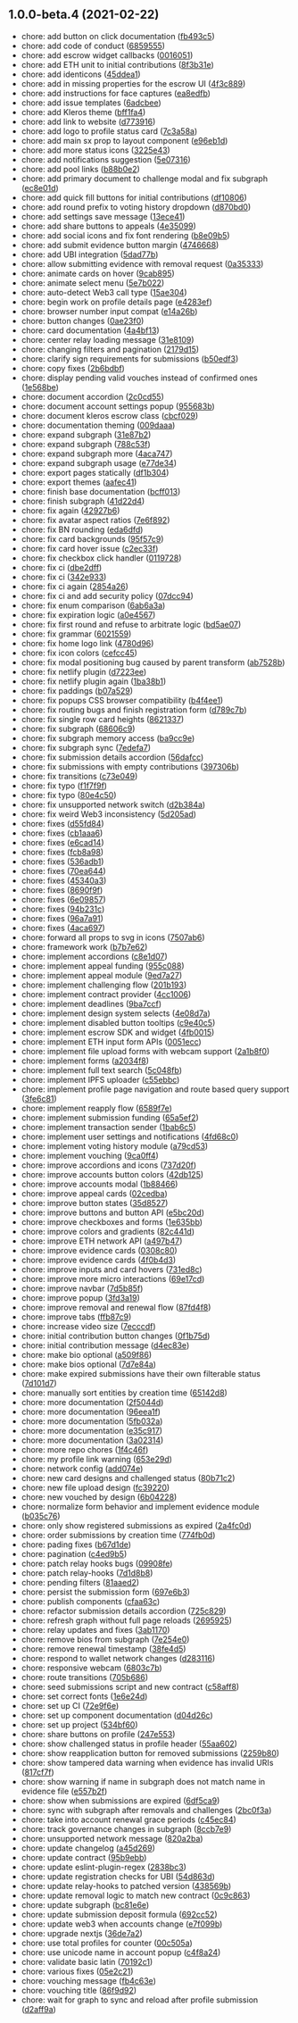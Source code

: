 ## 1.0.0-beta.4 (2021-02-22)

- chore: add button on click documentation ([fb493c5](https://github.com/DemocracyEarth/proof-of-humanity-web/commit/fb493c5))
- chore: add code of conduct ([6859555](https://github.com/DemocracyEarth/proof-of-humanity-web/commit/6859555))
- chore: add escrow widget callbacks ([0016051](https://github.com/DemocracyEarth/proof-of-humanity-web/commit/0016051))
- chore: add ETH unit to initial contributions ([8f3b31e](https://github.com/DemocracyEarth/proof-of-humanity-web/commit/8f3b31e))
- chore: add identicons ([45ddea1](https://github.com/DemocracyEarth/proof-of-humanity-web/commit/45ddea1))
- chore: add in missing properties for the escrow UI ([4f3c889](https://github.com/DemocracyEarth/proof-of-humanity-web/commit/4f3c889))
- chore: add instructions for face captures ([ea8edfb](https://github.com/DemocracyEarth/proof-of-humanity-web/commit/ea8edfb))
- chore: add issue templates ([6adcbee](https://github.com/DemocracyEarth/proof-of-humanity-web/commit/6adcbee))
- chore: add Kleros theme ([bff1fa4](https://github.com/DemocracyEarth/proof-of-humanity-web/commit/bff1fa4))
- chore: add link to website ([d773916](https://github.com/DemocracyEarth/proof-of-humanity-web/commit/d773916))
- chore: add logo to profile status card ([7c3a58a](https://github.com/DemocracyEarth/proof-of-humanity-web/commit/7c3a58a))
- chore: add main sx prop to layout component ([e96eb1d](https://github.com/DemocracyEarth/proof-of-humanity-web/commit/e96eb1d))
- chore: add more status icons ([3225e43](https://github.com/DemocracyEarth/proof-of-humanity-web/commit/3225e43))
- chore: add notifications suggestion ([5e07316](https://github.com/DemocracyEarth/proof-of-humanity-web/commit/5e07316))
- chore: add pool links ([b88b0e2](https://github.com/DemocracyEarth/proof-of-humanity-web/commit/b88b0e2))
- chore: add primary document to challenge modal and fix subgraph ([ec8e01d](https://github.com/DemocracyEarth/proof-of-humanity-web/commit/ec8e01d))
- chore: add quick fill buttons for initial contributions ([df10806](https://github.com/DemocracyEarth/proof-of-humanity-web/commit/df10806))
- chore: add round prefix to voting history dropdown ([d870bd0](https://github.com/DemocracyEarth/proof-of-humanity-web/commit/d870bd0))
- chore: add settings save message ([13ece41](https://github.com/DemocracyEarth/proof-of-humanity-web/commit/13ece41))
- chore: add share buttons to appeals ([4e35099](https://github.com/DemocracyEarth/proof-of-humanity-web/commit/4e35099))
- chore: add social icons and fix font rendering ([b8e09b5](https://github.com/DemocracyEarth/proof-of-humanity-web/commit/b8e09b5))
- chore: add submit evidence button margin ([4746668](https://github.com/DemocracyEarth/proof-of-humanity-web/commit/4746668))
- chore: add UBI integration ([5dad77b](https://github.com/DemocracyEarth/proof-of-humanity-web/commit/5dad77b))
- chore: allow submitting evidence with removal request ([0a35333](https://github.com/DemocracyEarth/proof-of-humanity-web/commit/0a35333))
- chore: animate cards on hover ([9cab895](https://github.com/DemocracyEarth/proof-of-humanity-web/commit/9cab895))
- chore: animate select menu ([5e7b022](https://github.com/DemocracyEarth/proof-of-humanity-web/commit/5e7b022))
- chore: auto-detect Web3 call type ([15ae304](https://github.com/DemocracyEarth/proof-of-humanity-web/commit/15ae304))
- chore: begin work on profile details page ([e4283ef](https://github.com/DemocracyEarth/proof-of-humanity-web/commit/e4283ef))
- chore: browser number input compat ([e14a26b](https://github.com/DemocracyEarth/proof-of-humanity-web/commit/e14a26b))
- chore: button changes ([0ae23f0](https://github.com/DemocracyEarth/proof-of-humanity-web/commit/0ae23f0))
- chore: card documentation ([4a4bf13](https://github.com/DemocracyEarth/proof-of-humanity-web/commit/4a4bf13))
- chore: center relay loading message ([31e8109](https://github.com/DemocracyEarth/proof-of-humanity-web/commit/31e8109))
- chore: changing filters and pagination ([2179d15](https://github.com/DemocracyEarth/proof-of-humanity-web/commit/2179d15))
- chore: clarify sign requirements for submissions ([b50edf3](https://github.com/DemocracyEarth/proof-of-humanity-web/commit/b50edf3))
- chore: copy fixes ([2b6bdbf](https://github.com/DemocracyEarth/proof-of-humanity-web/commit/2b6bdbf))
- chore: display pending valid vouches instead of confirmed ones ([1e568be](https://github.com/DemocracyEarth/proof-of-humanity-web/commit/1e568be))
- chore: document accordion ([2c0cd55](https://github.com/DemocracyEarth/proof-of-humanity-web/commit/2c0cd55))
- chore: document account settings popup ([955683b](https://github.com/DemocracyEarth/proof-of-humanity-web/commit/955683b))
- chore: document kleros escrow class ([cbcf029](https://github.com/DemocracyEarth/proof-of-humanity-web/commit/cbcf029))
- chore: documentation theming ([009daaa](https://github.com/DemocracyEarth/proof-of-humanity-web/commit/009daaa))
- chore: expand subgraph ([31e87b2](https://github.com/DemocracyEarth/proof-of-humanity-web/commit/31e87b2))
- chore: expand subgraph ([788c53f](https://github.com/DemocracyEarth/proof-of-humanity-web/commit/788c53f))
- chore: expand subgraph more ([4aca747](https://github.com/DemocracyEarth/proof-of-humanity-web/commit/4aca747))
- chore: expand subgraph usage ([e77de34](https://github.com/DemocracyEarth/proof-of-humanity-web/commit/e77de34))
- chore: export pages statically ([df1b304](https://github.com/DemocracyEarth/proof-of-humanity-web/commit/df1b304))
- chore: export themes ([aafec41](https://github.com/DemocracyEarth/proof-of-humanity-web/commit/aafec41))
- chore: finish base documentation ([bcff013](https://github.com/DemocracyEarth/proof-of-humanity-web/commit/bcff013))
- chore: finish subgraph ([41d22d4](https://github.com/DemocracyEarth/proof-of-humanity-web/commit/41d22d4))
- chore: fix again ([42927b6](https://github.com/DemocracyEarth/proof-of-humanity-web/commit/42927b6))
- chore: fix avatar aspect ratios ([7e6f892](https://github.com/DemocracyEarth/proof-of-humanity-web/commit/7e6f892))
- chore: fix BN rounding ([eda6dfd](https://github.com/DemocracyEarth/proof-of-humanity-web/commit/eda6dfd))
- chore: fix card backgrounds ([95f57c9](https://github.com/DemocracyEarth/proof-of-humanity-web/commit/95f57c9))
- chore: fix card hover issue ([c2ec33f](https://github.com/DemocracyEarth/proof-of-humanity-web/commit/c2ec33f))
- chore: fix checkbox click handler ([0119728](https://github.com/DemocracyEarth/proof-of-humanity-web/commit/0119728))
- chore: fix ci ([dbe2dff](https://github.com/DemocracyEarth/proof-of-humanity-web/commit/dbe2dff))
- chore: fix ci ([342e933](https://github.com/DemocracyEarth/proof-of-humanity-web/commit/342e933))
- chore: fix ci again ([2854a26](https://github.com/DemocracyEarth/proof-of-humanity-web/commit/2854a26))
- chore: fix ci and add security policy ([07dcc94](https://github.com/DemocracyEarth/proof-of-humanity-web/commit/07dcc94))
- chore: fix enum comparison ([6ab6a3a](https://github.com/DemocracyEarth/proof-of-humanity-web/commit/6ab6a3a))
- chore: fix expiration logic ([a0e4567](https://github.com/DemocracyEarth/proof-of-humanity-web/commit/a0e4567))
- chore: fix first round and refuse to arbitrate logic ([bd5ae07](https://github.com/DemocracyEarth/proof-of-humanity-web/commit/bd5ae07))
- chore: fix grammar ([6021559](https://github.com/DemocracyEarth/proof-of-humanity-web/commit/6021559))
- chore: fix home logo link ([4780d96](https://github.com/DemocracyEarth/proof-of-humanity-web/commit/4780d96))
- chore: fix icon colors ([cefcc45](https://github.com/DemocracyEarth/proof-of-humanity-web/commit/cefcc45))
- chore: fix modal positioning bug caused by parent transform ([ab7528b](https://github.com/DemocracyEarth/proof-of-humanity-web/commit/ab7528b))
- chore: fix netlify plugin ([d7223ee](https://github.com/DemocracyEarth/proof-of-humanity-web/commit/d7223ee))
- chore: fix netlify plugin again ([1ba38b1](https://github.com/DemocracyEarth/proof-of-humanity-web/commit/1ba38b1))
- chore: fix paddings ([b07a529](https://github.com/DemocracyEarth/proof-of-humanity-web/commit/b07a529))
- chore: fix popups CSS browser compatibility ([b4f4ee1](https://github.com/DemocracyEarth/proof-of-humanity-web/commit/b4f4ee1))
- chore: fix routing bugs and finish registration form ([d789c7b](https://github.com/DemocracyEarth/proof-of-humanity-web/commit/d789c7b))
- chore: fix single row card heights ([8621337](https://github.com/DemocracyEarth/proof-of-humanity-web/commit/8621337))
- chore: fix subgraph ([68606c9](https://github.com/DemocracyEarth/proof-of-humanity-web/commit/68606c9))
- chore: fix subgraph memory access ([ba9cc9e](https://github.com/DemocracyEarth/proof-of-humanity-web/commit/ba9cc9e))
- chore: fix subgraph sync ([7edefa7](https://github.com/DemocracyEarth/proof-of-humanity-web/commit/7edefa7))
- chore: fix submission details accordion ([56dafcc](https://github.com/DemocracyEarth/proof-of-humanity-web/commit/56dafcc))
- chore: fix submissions with empty contributions ([397306b](https://github.com/DemocracyEarth/proof-of-humanity-web/commit/397306b))
- chore: fix transitions ([c73e049](https://github.com/DemocracyEarth/proof-of-humanity-web/commit/c73e049))
- chore: fix typo ([f1f7f9f](https://github.com/DemocracyEarth/proof-of-humanity-web/commit/f1f7f9f))
- chore: fix typo ([80e4c50](https://github.com/DemocracyEarth/proof-of-humanity-web/commit/80e4c50))
- chore: fix unsupported network switch ([d2b384a](https://github.com/DemocracyEarth/proof-of-humanity-web/commit/d2b384a))
- chore: fix weird Web3 inconsistency ([5d205ad](https://github.com/DemocracyEarth/proof-of-humanity-web/commit/5d205ad))
- chore: fixes ([d55fd84](https://github.com/DemocracyEarth/proof-of-humanity-web/commit/d55fd84))
- chore: fixes ([cb1aaa6](https://github.com/DemocracyEarth/proof-of-humanity-web/commit/cb1aaa6))
- chore: fixes ([e6cad14](https://github.com/DemocracyEarth/proof-of-humanity-web/commit/e6cad14))
- chore: fixes ([fcb8a98](https://github.com/DemocracyEarth/proof-of-humanity-web/commit/fcb8a98))
- chore: fixes ([536adb1](https://github.com/DemocracyEarth/proof-of-humanity-web/commit/536adb1))
- chore: fixes ([70ea644](https://github.com/DemocracyEarth/proof-of-humanity-web/commit/70ea644))
- chore: fixes ([45340a3](https://github.com/DemocracyEarth/proof-of-humanity-web/commit/45340a3))
- chore: fixes ([8690f9f](https://github.com/DemocracyEarth/proof-of-humanity-web/commit/8690f9f))
- chore: fixes ([6e09857](https://github.com/DemocracyEarth/proof-of-humanity-web/commit/6e09857))
- chore: fixes ([94b231c](https://github.com/DemocracyEarth/proof-of-humanity-web/commit/94b231c))
- chore: fixes ([96a7a91](https://github.com/DemocracyEarth/proof-of-humanity-web/commit/96a7a91))
- chore: fixes ([4aca697](https://github.com/DemocracyEarth/proof-of-humanity-web/commit/4aca697))
- chore: forward all props to svg in icons ([7507ab6](https://github.com/DemocracyEarth/proof-of-humanity-web/commit/7507ab6))
- chore: framework work ([b7b7e62](https://github.com/DemocracyEarth/proof-of-humanity-web/commit/b7b7e62))
- chore: implement accordions ([c8e1d07](https://github.com/DemocracyEarth/proof-of-humanity-web/commit/c8e1d07))
- chore: implement appeal funding ([955c088](https://github.com/DemocracyEarth/proof-of-humanity-web/commit/955c088))
- chore: implement appeal module ([9ed7a27](https://github.com/DemocracyEarth/proof-of-humanity-web/commit/9ed7a27))
- chore: implement challenging flow ([201b193](https://github.com/DemocracyEarth/proof-of-humanity-web/commit/201b193))
- chore: implement contract provider ([4cc1006](https://github.com/DemocracyEarth/proof-of-humanity-web/commit/4cc1006))
- chore: implement deadlines ([9ba7ccf](https://github.com/DemocracyEarth/proof-of-humanity-web/commit/9ba7ccf))
- chore: implement design system selects ([4e08d7a](https://github.com/DemocracyEarth/proof-of-humanity-web/commit/4e08d7a))
- chore: implement disabled button tooltips ([c9e40c5](https://github.com/DemocracyEarth/proof-of-humanity-web/commit/c9e40c5))
- chore: implement escrow SDK and widget ([4fb0015](https://github.com/DemocracyEarth/proof-of-humanity-web/commit/4fb0015))
- chore: implement ETH input form APIs ([0051ecc](https://github.com/DemocracyEarth/proof-of-humanity-web/commit/0051ecc))
- chore: implement file upload forms with webcam support ([2a1b8f0](https://github.com/DemocracyEarth/proof-of-humanity-web/commit/2a1b8f0))
- chore: implement forms ([a2034f8](https://github.com/DemocracyEarth/proof-of-humanity-web/commit/a2034f8))
- chore: implement full text search ([5c048fb](https://github.com/DemocracyEarth/proof-of-humanity-web/commit/5c048fb))
- chore: implement IPFS uploader ([c55ebbc](https://github.com/DemocracyEarth/proof-of-humanity-web/commit/c55ebbc))
- chore: implement profile page navigation and route based query support ([3fe6c81](https://github.com/DemocracyEarth/proof-of-humanity-web/commit/3fe6c81))
- chore: implement reapply flow ([6589f7e](https://github.com/DemocracyEarth/proof-of-humanity-web/commit/6589f7e))
- chore: implement submission funding ([65a5ef2](https://github.com/DemocracyEarth/proof-of-humanity-web/commit/65a5ef2))
- chore: implement transaction sender ([1bab6c5](https://github.com/DemocracyEarth/proof-of-humanity-web/commit/1bab6c5))
- chore: implement user settings and notifications ([4fd68c0](https://github.com/DemocracyEarth/proof-of-humanity-web/commit/4fd68c0))
- chore: implement voting history module ([a79cd53](https://github.com/DemocracyEarth/proof-of-humanity-web/commit/a79cd53))
- chore: implement vouching ([9ca0ff4](https://github.com/DemocracyEarth/proof-of-humanity-web/commit/9ca0ff4))
- chore: improve accordions and icons ([737d20f](https://github.com/DemocracyEarth/proof-of-humanity-web/commit/737d20f))
- chore: improve accounts button colors ([42db125](https://github.com/DemocracyEarth/proof-of-humanity-web/commit/42db125))
- chore: improve accounts modal ([1b88466](https://github.com/DemocracyEarth/proof-of-humanity-web/commit/1b88466))
- chore: improve appeal cards ([02cedba](https://github.com/DemocracyEarth/proof-of-humanity-web/commit/02cedba))
- chore: improve button states ([35d8527](https://github.com/DemocracyEarth/proof-of-humanity-web/commit/35d8527))
- chore: improve buttons and button API ([e5bc20d](https://github.com/DemocracyEarth/proof-of-humanity-web/commit/e5bc20d))
- chore: improve checkboxes and forms ([1e635bb](https://github.com/DemocracyEarth/proof-of-humanity-web/commit/1e635bb))
- chore: improve colors and gradients ([82c441d](https://github.com/DemocracyEarth/proof-of-humanity-web/commit/82c441d))
- chore: improve ETH network API ([a497b47](https://github.com/DemocracyEarth/proof-of-humanity-web/commit/a497b47))
- chore: improve evidence cards ([0308c80](https://github.com/DemocracyEarth/proof-of-humanity-web/commit/0308c80))
- chore: improve evidence cards ([4f0b4d3](https://github.com/DemocracyEarth/proof-of-humanity-web/commit/4f0b4d3))
- chore: improve inputs and card hovers ([731ed8c](https://github.com/DemocracyEarth/proof-of-humanity-web/commit/731ed8c))
- chore: improve more micro interactions ([69e17cd](https://github.com/DemocracyEarth/proof-of-humanity-web/commit/69e17cd))
- chore: improve navbar ([7d5b85f](https://github.com/DemocracyEarth/proof-of-humanity-web/commit/7d5b85f))
- chore: improve popup ([3fd3a19](https://github.com/DemocracyEarth/proof-of-humanity-web/commit/3fd3a19))
- chore: improve removal and renewal flow ([87fd4f8](https://github.com/DemocracyEarth/proof-of-humanity-web/commit/87fd4f8))
- chore: improve tabs ([ffb87c9](https://github.com/DemocracyEarth/proof-of-humanity-web/commit/ffb87c9))
- chore: increase video size ([7ecccdf](https://github.com/DemocracyEarth/proof-of-humanity-web/commit/7ecccdf))
- chore: initial contribution button changes ([0f1b75d](https://github.com/DemocracyEarth/proof-of-humanity-web/commit/0f1b75d))
- chore: initial contribution message ([d4ec83e](https://github.com/DemocracyEarth/proof-of-humanity-web/commit/d4ec83e))
- chore: make bio optional ([a509f86](https://github.com/DemocracyEarth/proof-of-humanity-web/commit/a509f86))
- chore: make bios optional ([7d7e84a](https://github.com/DemocracyEarth/proof-of-humanity-web/commit/7d7e84a))
- chore: make expired submissions have their own filterable status ([7d101d7](https://github.com/DemocracyEarth/proof-of-humanity-web/commit/7d101d7))
- chore: manually sort entities by creation time ([65142d8](https://github.com/DemocracyEarth/proof-of-humanity-web/commit/65142d8))
- chore: more documentation ([2f5044d](https://github.com/DemocracyEarth/proof-of-humanity-web/commit/2f5044d))
- chore: more documentation ([96eea1f](https://github.com/DemocracyEarth/proof-of-humanity-web/commit/96eea1f))
- chore: more documentation ([5fb032a](https://github.com/DemocracyEarth/proof-of-humanity-web/commit/5fb032a))
- chore: more documentation ([e35c917](https://github.com/DemocracyEarth/proof-of-humanity-web/commit/e35c917))
- chore: more documentation ([3a02314](https://github.com/DemocracyEarth/proof-of-humanity-web/commit/3a02314))
- chore: more repo chores ([1f4c46f](https://github.com/DemocracyEarth/proof-of-humanity-web/commit/1f4c46f))
- chore: my profile link warning ([653e29d](https://github.com/DemocracyEarth/proof-of-humanity-web/commit/653e29d))
- chore: network config ([add074e](https://github.com/DemocracyEarth/proof-of-humanity-web/commit/add074e))
- chore: new card designs and challenged status ([80b71c2](https://github.com/DemocracyEarth/proof-of-humanity-web/commit/80b71c2))
- chore: new file upload design ([fc39220](https://github.com/DemocracyEarth/proof-of-humanity-web/commit/fc39220))
- chore: new vouched by design ([6b04228](https://github.com/DemocracyEarth/proof-of-humanity-web/commit/6b04228))
- chore: normalize form behavior and implement evidence module ([b035c76](https://github.com/DemocracyEarth/proof-of-humanity-web/commit/b035c76))
- chore: only show registered submissions as expired ([2a4fc0d](https://github.com/DemocracyEarth/proof-of-humanity-web/commit/2a4fc0d))
- chore: order submissions by creation time ([774fb0d](https://github.com/DemocracyEarth/proof-of-humanity-web/commit/774fb0d))
- chore: pading fixes ([b67d1de](https://github.com/DemocracyEarth/proof-of-humanity-web/commit/b67d1de))
- chore: pagination ([c4ed9b5](https://github.com/DemocracyEarth/proof-of-humanity-web/commit/c4ed9b5))
- chore: patch relay hooks bugs ([09908fe](https://github.com/DemocracyEarth/proof-of-humanity-web/commit/09908fe))
- chore: patch relay-hooks ([7d1d8b8](https://github.com/DemocracyEarth/proof-of-humanity-web/commit/7d1d8b8))
- chore: pending filters ([81aaed2](https://github.com/DemocracyEarth/proof-of-humanity-web/commit/81aaed2))
- chore: persist the submission form ([697e6b3](https://github.com/DemocracyEarth/proof-of-humanity-web/commit/697e6b3))
- chore: publish components ([cfaa63c](https://github.com/DemocracyEarth/proof-of-humanity-web/commit/cfaa63c))
- chore: refactor submission details accordion ([725c829](https://github.com/DemocracyEarth/proof-of-humanity-web/commit/725c829))
- chore: refresh graph without full page reloads ([2695925](https://github.com/DemocracyEarth/proof-of-humanity-web/commit/2695925))
- chore: relay updates and fixes ([3ab1170](https://github.com/DemocracyEarth/proof-of-humanity-web/commit/3ab1170))
- chore: remove bios from subgraph ([7e254e0](https://github.com/DemocracyEarth/proof-of-humanity-web/commit/7e254e0))
- chore: remove renewal timestamp ([38fe4d5](https://github.com/DemocracyEarth/proof-of-humanity-web/commit/38fe4d5))
- chore: respond to wallet network changes ([d283116](https://github.com/DemocracyEarth/proof-of-humanity-web/commit/d283116))
- chore: responsive webcam ([6803c7b](https://github.com/DemocracyEarth/proof-of-humanity-web/commit/6803c7b))
- chore: route transitions ([705b686](https://github.com/DemocracyEarth/proof-of-humanity-web/commit/705b686))
- chore: seed submissions script and new contract ([c58aff8](https://github.com/DemocracyEarth/proof-of-humanity-web/commit/c58aff8))
- chore: set correct fonts ([1e6e24d](https://github.com/DemocracyEarth/proof-of-humanity-web/commit/1e6e24d))
- chore: set up CI ([72e9f6e](https://github.com/DemocracyEarth/proof-of-humanity-web/commit/72e9f6e))
- chore: set up component documentation ([d04d26c](https://github.com/DemocracyEarth/proof-of-humanity-web/commit/d04d26c))
- chore: set up project ([534bf60](https://github.com/DemocracyEarth/proof-of-humanity-web/commit/534bf60))
- chore: share buttons on profile ([247e553](https://github.com/DemocracyEarth/proof-of-humanity-web/commit/247e553))
- chore: show challenged status in profile header ([55aa602](https://github.com/DemocracyEarth/proof-of-humanity-web/commit/55aa602))
- chore: show reapplication button for removed submissions ([2259b80](https://github.com/DemocracyEarth/proof-of-humanity-web/commit/2259b80))
- chore: show tampered data warning when evidence has invalid URIs ([817cf7f](https://github.com/DemocracyEarth/proof-of-humanity-web/commit/817cf7f))
- chore: show warning if name in subgraph does not match name in evidence file ([e557b2f](https://github.com/DemocracyEarth/proof-of-humanity-web/commit/e557b2f))
- chore: show when submissions are expired ([6df5ca9](https://github.com/DemocracyEarth/proof-of-humanity-web/commit/6df5ca9))
- chore: sync with subgraph after removals and challenges ([2bc0f3a](https://github.com/DemocracyEarth/proof-of-humanity-web/commit/2bc0f3a))
- chore: take into account renewal grace periods ([c45ec84](https://github.com/DemocracyEarth/proof-of-humanity-web/commit/c45ec84))
- chore: track governance changes in subgraph ([8ccb7e9](https://github.com/DemocracyEarth/proof-of-humanity-web/commit/8ccb7e9))
- chore: unsupported network message ([820a2ba](https://github.com/DemocracyEarth/proof-of-humanity-web/commit/820a2ba))
- chore: update changelog ([a45d269](https://github.com/DemocracyEarth/proof-of-humanity-web/commit/a45d269))
- chore: update contract ([95b9ebb](https://github.com/DemocracyEarth/proof-of-humanity-web/commit/95b9ebb))
- chore: update eslint-plugin-regex ([2838bc3](https://github.com/DemocracyEarth/proof-of-humanity-web/commit/2838bc3))
- chore: update registration checks for UBI ([54d863d](https://github.com/DemocracyEarth/proof-of-humanity-web/commit/54d863d))
- chore: update relay-hooks to patched version ([438569b](https://github.com/DemocracyEarth/proof-of-humanity-web/commit/438569b))
- chore: update removal logic to match new contract ([0c9c863](https://github.com/DemocracyEarth/proof-of-humanity-web/commit/0c9c863))
- chore: update subgraph ([bc81e6e](https://github.com/DemocracyEarth/proof-of-humanity-web/commit/bc81e6e))
- chore: update submission deposit formula ([692cc52](https://github.com/DemocracyEarth/proof-of-humanity-web/commit/692cc52))
- chore: update web3 when accounts change ([e7f099b](https://github.com/DemocracyEarth/proof-of-humanity-web/commit/e7f099b))
- chore: upgrade nextjs ([36de7a2](https://github.com/DemocracyEarth/proof-of-humanity-web/commit/36de7a2))
- chore: use total profiles for counter ([00c505a](https://github.com/DemocracyEarth/proof-of-humanity-web/commit/00c505a))
- chore: use unicode name in account popup ([c4f8a24](https://github.com/DemocracyEarth/proof-of-humanity-web/commit/c4f8a24))
- chore: validate basic latin ([70192c1](https://github.com/DemocracyEarth/proof-of-humanity-web/commit/70192c1))
- chore: various fixes ([05e2c21](https://github.com/DemocracyEarth/proof-of-humanity-web/commit/05e2c21))
- chore: vouching message ([fb4c63e](https://github.com/DemocracyEarth/proof-of-humanity-web/commit/fb4c63e))
- chore: vouching title ([86f9d92](https://github.com/DemocracyEarth/proof-of-humanity-web/commit/86f9d92))
- chore: wait for graph to sync and reload after profile submission ([d2aff9a](https://github.com/DemocracyEarth/proof-of-humanity-web/commit/d2aff9a))
